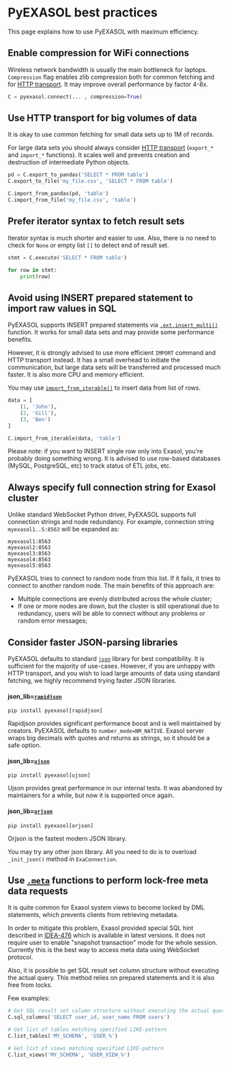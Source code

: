 # PyEXASOL best practices

This page explains how to use PyEXASOL with maximum efficiency.

## Enable compression for WiFi connections

Wireless network bandwidth is usually the main bottleneck for laptops. `Compression` flag enables zlib compression both for common fetching and for [HTTP transport](/docs/HTTP_TRANSPORT.md). It may improve overall performance by factor 4-8x.

```python
C = pyexasol.connect(... , compression=True)
```

## Use HTTP transport for big volumes of data

It is okay to use common fetching for small data sets up to 1M of records.

For large data sets you should always consider [HTTP transport](/docs/HTTP_TRANSPORT.md) (`export_*` and `import_*` functions). It scales well and prevents creation and destruction of intermediate Python objects.

```python
pd = C.export_to_pandas('SELECT * FROM table')
C.export_to_file('my_file.csv', 'SELECT * FROM table')

C.import_from_pandas(pd, 'table')
C.import_from_file('my_file.csv', 'table')
```

## Prefer iterator syntax to fetch result sets

Iterator syntax is much shorter and easier to use. Also, there is no need to check for `None` or empty list `[]` to detect end of result set.

```python
stmt = C.execute('SELECT * FROM table')

for row in stmt:
    print(row)
```

## Avoid using INSERT prepared statement to import raw values in SQL

PyEXASOL supports INSERT prepared statements via [`.ext.insert_multi()`](/docs/REFERENCE.md#insert_multi) function. It works for small data sets and may provide some performance benefits.

However, it is strongly advised to use more efficient `IMPORT` command and HTTP transport instead. It has a small overhead to initiate the communication, but large data sets will be transferred and processed much faster. It is also more CPU and memory efficient.

You may use [`import_from_iterable()`](/docs/REFERENCE.md#import_from_iterable) to insert data from list of rows.

```python
data = [
    (1, 'John'),
    (2, 'Gill'),
    (3, 'Ben')
]

C.import_from_iterable(data, 'table')
```

Please note: if you want to INSERT single row only into Exasol, you're probably doing something wrong. It is advised to use row-based databases (MySQL, PostgreSQL, etc) to track status of ETL jobs, etc.

## Always specify full connection string for Exasol cluster

Unlike standard WebSocket Python driver, PyEXASOL supports full connection strings and node redundancy. For example, connection string `myexasol1..5:8563` will be expanded as:

```
myexasol1:8563
myexasol2:8563
myexasol3:8563
myexasol4:8563
myexasol5:8563
```

PyEXASOL tries to connect to random node from this list. If it fails, it tries to connect to another random node. The main benefits of this approach are:

- Multiple connections are evenly distributed across the whole cluster;
- If one or more nodes are down, but the cluster is still operational due to redundancy, users will be able to connect without any problems or random error messages;

## Consider faster JSON-parsing libraries

PyEXASOL defaults to standard [`json`](https://docs.python.org/3/library/json.html) library for best compatibility. It is sufficient for the majority of use-cases. However, if you are unhappy with HTTP transport, and you wish to load large amounts of data using standard fetching, we highly recommend trying faster JSON libraries.

#### json_lib=[`rapidjson`](https://github.com/python-rapidjson/python-rapidjson)
```
pip install pyexasol[rapidjson]
```
Rapidjson provides significant performance boost and is well maintained by creators. PyEXASOL defaults to `number_mode=NM_NATIVE`. Exasol server wraps big decimals with quotes and returns as strings, so it should be a safe option.

#### json_lib=[`ujson`](https://github.com/esnme/ultrajson)
```
pip install pyexasol[ujson]
```
Ujson provides great performance in our internal tests. It was abandoned by maintainers for a while, but now it is supported once again.

#### json_lib=[`orjson`](https://github.com/ijl/orjson)
```
pip install pyexasol[orjson]
```
Orjson is the fastest modern JSON library.

You may try any other json library. All you need to do is to overload `_init_json()` method in `ExaConnection`.

## Use [`.meta`](/docs/REFERENCE.md#exametadata) functions to perform lock-free meta data requests

It is quite common for Exasol system views to become locked by DML statements, which prevents clients from retrieving metadata.

In order to mitigate this problem, Exasol provided special SQL hint described in [IDEA-476](https://www.exasol.com/support/browse/IDEA-476) which is available in latest versions. It does not require user to enable "snapshot transaction" mode for the whole session. Currently this is the best way to access meta data using WebSocket protocol.

Also, it is possible to get SQL result set column structure without executing the actual query. This method relies on prepared statements and it is also free from locks.

Few examples:

```python
# Get SQL result set column structure without executing the actual query
C.sql_columns('SELECT user_id, user_name FROM users')

# Get list of tables matching specified LIKE-pattern
C.list_tables('MY_SCHEMA', 'USER_%')

# Get list of views matching specified LIKE-pattern
C.list_views('MY_SCHEMA', 'USER_VIEW_%')
```
